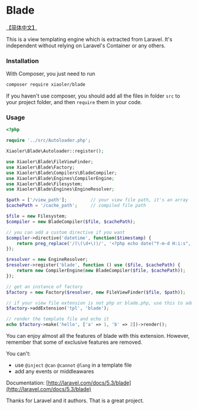 # Blade

[【简体中文】](https://github.com/XiaoLer/blade/wiki)

This is a view templating engine which is extracted from Laravel. It's independent without relying on Laravel's Container or any others.


### Installation

With Composer, you just need to run

``` sh
composer require xiaoler/blade
```

If you haven't use composer, you should add all the files in folder `src` to your project folder,
and then `require` them in your code.


### Usage

```php
<?php

require '../src/Autoloader.php';

Xiaoler\Blade\Autoloader::register();

use Xiaoler\Blade\FileViewFinder;
use Xiaoler\Blade\Factory;
use Xiaoler\Blade\Compilers\BladeCompiler;
use Xiaoler\Blade\Engines\CompilerEngine;
use Xiaoler\Blade\Filesystem;
use Xiaoler\Blade\Engines\EngineResolver;

$path = ['/view_path'];         // your view file path, it's an array
$cachePath = '/cache_path';     // compiled file path

$file = new Filesystem;
$compiler = new BladeCompiler($file, $cachePath);

// you can add a custom directive if you want
$compiler->directive('datetime', function($timestamp) {
    return preg_replace('/(\(\d+\))/', '<?php echo date("Y-m-d H:i:s", $1); ?>', $timestamp);
});

$resolver = new EngineResolver;
$resolver->register('blade', function () use ($file, $cachePath) {
    return new CompilerEngine(new BladeCompiler($file, $cachePath));
});

// get an instance of factory
$factory = new Factory($resolver, new FileViewFinder($file, $path));

// if your view file extension is not php or blade.php, use this to add it
$factory->addExtension('tpl', 'blade');

// render the template file and echo it
echo $factory->make('hello', ['a' => 1, 'b' => 2])->render();
```

You can enjoy almost all the features of blade with this extension.
However, remember that some of exclusive features are removed.

You can't:

- use `@inject` `@can` `@cannot` `@lang` in a template file
- add any events or middleawares

Documentation: [http://laravel.com/docs/5.3/blade](http://laravel.com/docs/5.3/blade)

Thanks for Laravel and it authors. That is a great project.

